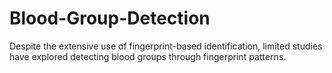 # Blood-Group-Detection
Despite the extensive use of fingerprint-based identification, limited studies have explored detecting blood groups through fingerprint patterns. 

